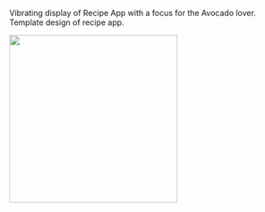 
Vibrating display of Recipe App with a focus for the Avocado lover. Template design of recipe app.



<img src="https://media.giphy.com/media/fN1RLYozzmonbiU5zW/giphy.gif" width="300">
